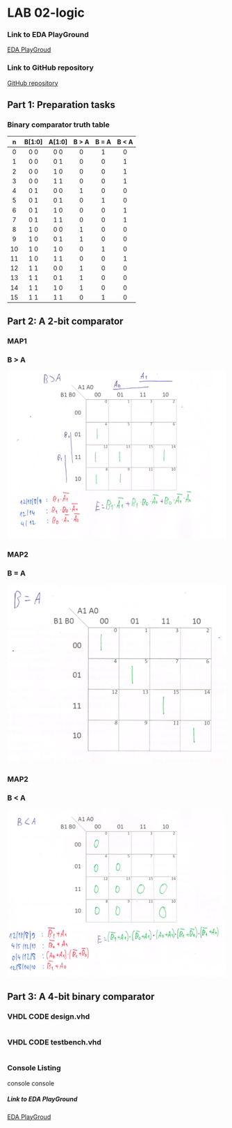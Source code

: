 # LAB 02-logic

### Link to EDA PlayGround
[EDA PlayGroud](https://www.edaplayground.com/x/5uu3)
### Link to GitHub repository
[GitHub repository](https://github.com/amwellius/Digital-electronics-1)


## Part 1: Preparation tasks
### Binary comparator truth table

| **n** | **B[1:0]** | **A[1:0]** | **B > A** | **B = A** | **B < A** |
| :-: | :-: | :-: | :-: | :-: | :-: |
| 0 | 0 0 | 0 0 | 0 | 1 | 0 |
| 1 | 0 0 | 0 1 | 0 | 0 | 1 |
| 2 | 0 0 | 1 0 | 0 | 0 | 1 |
| 3 | 0 0 | 1 1 | 0 | 0 | 1 |
| 4 | 0 1 | 0 0 | 1 | 0 | 0 |
| 5 | 0 1 | 0 1 | 0 | 1 | 0 |
| 6 | 0 1 | 1 0 | 0 | 0 | 1 |
| 7 | 0 1 | 1 1 | 0 | 0 | 1 |
| 8 | 1 0 | 0 0 | 1 | 0 | 0 |
| 9 | 1 0 | 0 1 | 1 | 0 | 0 |
| 10 | 1 0 | 1 0 | 0 | 1 | 0 |
| 11 | 1 0 | 1 1 | 0 | 0 | 1 |
| 12 | 1 1 | 0 0 | 1 | 0 | 0 |
| 13 | 1 1 | 0 1 | 1 | 0 | 0 |
| 14 | 1 1 | 1 0 | 1 | 0 | 0 |
| 15 | 1 1 | 1 1 | 0 | 1 | 0 |


## Part 2: A 2-bit comparator
### MAP1
### B > A
![ScreenShot](images/part2_1.PNG)

### MAP2
### B = A
![ScreenShot](images/part2_2.png)


### MAP2
### B < A
![ScreenShot](images/part2_3.png)




## Part 3: A 4-bit binary comparator
### VHDL CODE design.vhd
```vhdl

```
### VHDL CODE testbench.vhd
```vhdl


```

### Console Listing

console 
console

##### Link to EDA PlayGround
[EDA PlayGroud](https://www.edaplayground.com/x/5uu3)

